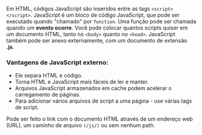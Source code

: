 
Em HTML, códigos JavaScript são inseridos entre as tags `<script>` `</script>`.
JavaScript é um bloco de código JavaScript, que pode ser executado quando "chamado" por `function`.
Uma função pode ser chamada quando um **evento ocorre**.
Você pode colocar quantos scripts quiser em um documento HTML, tanto no `<body>` quanto no `<head>`.
JavaScript também pode ser anexo externamente, com um documento de extensão **.js**.
### Vantagens de JavaScript externo:

- Ele separa HTML e código.
- Torna HTML e JavaScript mais fáceis de ler e manter.
- Arquivos JavaScript armazenados em cache podem acelerar o carregamento de páginas.
- Para adicionar vários arquivos de script a uma página - use várias tags de script.

Pode ser feito o link com o documento HTML através de um endereço web (URL), um caminho de arquivo `(/js/)` ou sem nenhum path.
